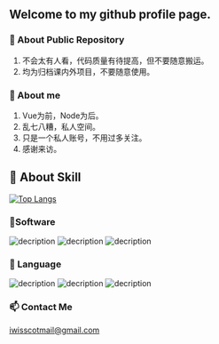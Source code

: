 ## Welcome to my github profile page.
### 🌱 About Public Repository
1. 不会太有人看，代码质量有待提高，但不要随意搬运。
2. 均为归档课内外项目，不要随意使用。

### 💬 About me
1. Vue为前，Node为后。
2. 乱七八糟，私人空间。
3. 只是一个私人账号，不用过多关注。
4. 感谢来访。

## 🔨 About Skill

[![Top Langs](https://github-readme-stats.vercel.app/api/top-langs/?username=butterdoge&layout=compact)](https://github.com/butterdoge/github-readme-stats)
### 🔧Software
![decription](https://img.shields.io/badge/WebStorm-000000?style=for-the-badge&logo=WebStorm&logoColor=white)
![decription](https://img.shields.io/badge/CLion-000000?style=for-the-badge&logo=clion&logoColor=white)
![decription](https://img.shields.io/badge/MySQL-00000F?style=for-the-badge&logo=mysql&logoColor=white)

### 📣 Language
![decription](https://img.shields.io/badge/Node.js-43853D?style=for-the-badge&logo=node.js&logoColor=white)
![decription](https://img.shields.io/badge/JavaScript-323330?style=for-the-badge&logo=javascript&logoColor=F7DF1E)
![decription](https://img.shields.io/badge/Vue.js-35495E?style=for-the-badge&logo=vue.js&logoColor=4FC08D)

### 📫 Contact Me
iwisscotmail@gmail.com
<!--
**butterdoge/butterdoge** is a ✨ _special_ ✨ repository because its `README.md` (this file) appears on your GitHub profile.

Here are some ideas to get you started:

- 🔭 I’m currently working on ...
- 🌱 I’m currently learning ...
- 👯 I’m looking to collaborate on ...
- 🤔 I’m looking for help with ...
- 💬 Ask me about ...
- 📫 How to reach me: ...
- 😄 Pronouns: ...
- ⚡ Fun fact: ...
-->
